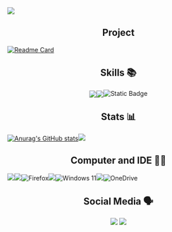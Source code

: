 <img src="https://github.com/MAG3845/mag3845/blob/main/header.png">

<h2 align='center'>Project</h2> 

[![Readme Card](https://github-readme-stats.vercel.app/api/pin/?username=mag3845&repo=statusbot)](https://github.com/mag3845/statusbot)

<h2 align='center'>Skills 📚</h2>

<div align='center'><img align='center' src='https://img.shields.io/badge/Node.js-339933?style=for-the-badge&logo=nodedotjs&logoColor=white'><img align='center' src='https://img.shields.io/badge/Python-FFD43B?style=for-the-badge&logo=python&logoColor=blue'><img alt="Static Badge" src="https://img.shields.io/badge/Java-JAVA?style=for-the-badge&logo=oracle&color=red">
</div> 

<h2 align='center'>Stats 📊</h2>

[![Anurag's GitHub stats](https://github-readme-stats.vercel.app/api?username=mag3845)](https://github.com/mag3845)<img src='https://github-readme-stats.vercel.app/api/top-langs/?username=mag3845'>


<h2 align='center'>Computer and IDE 👨‍💻</h2>

<img src='https://img.shields.io/badge/hp%20laptop-007DB8?style=for-the-badge&logo=hp&logoColor=white'><img src='https://img.shields.io/badge/Intel%20Pentium_12th-0071C5?style=for-the-badge&logo=intel&logoColor=white'>![Firefox](https://img.shields.io/badge/Firefox-FF7139?style=for-the-badge&logo=Firefox-Browser&logoColor=white)<img src='https://img.shields.io/badge/windows%20terminal-4D4D4D?style=for-the-badge&logo=windows%20terminal&logoColor=white'>![Windows 11](https://img.shields.io/badge/Windows%2011-%230079d5.svg?style=for-the-badge&logo=Windows%2011&logoColor=white)<img src='https://img.shields.io/badge/VSCode-0078D4?style=for-the-badge&logo=visual%20studio%20code&logoColor=white'>![OneDrive](https://img.shields.io/badge/OneDrive-white?style=for-the-badge&logo=Microsoft%20OneDrive&logoColor=0078D4)

<h2 align='center'>Social Media 🗣️</h2>

<div align='center'><a href='https://twitter.com/mag_3945'><img src='https://img.shields.io/badge/Twitter-1DA1F2?style=for-the-badge&logo=twitter&logoColor=white'></a>
<a href='https://github.com/mag3845'><img src='https://img.shields.io/badge/GitHub-100000?style=for-the-badge&logo=github&logoColor=white'></a></div>
